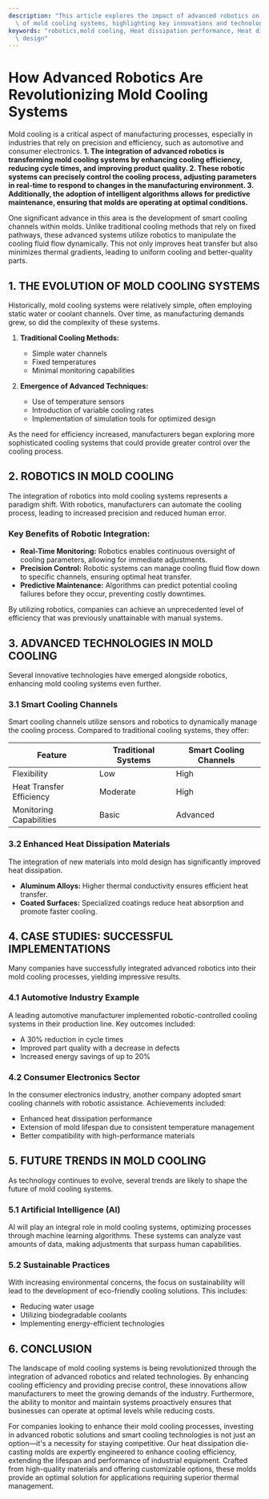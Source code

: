 ```yaml
---
description: "This article explores the impact of advanced robotics on the efficiency and effectiveness\
  \ of mold cooling systems, highlighting key innovations and technologies."
keywords: "robotics,mold cooling, Heat dissipation performance, Heat dissipation optimization\
  \ design"
---
```

# How Advanced Robotics Are Revolutionizing Mold Cooling Systems

Mold cooling is a critical aspect of manufacturing processes, especially in industries that rely on precision and efficiency, such as automotive and consumer electronics. **1. The integration of advanced robotics is transforming mold cooling systems by enhancing cooling efficiency, reducing cycle times, and improving product quality. 2. These robotic systems can precisely control the cooling process, adjusting parameters in real-time to respond to changes in the manufacturing environment. 3. Additionally, the adoption of intelligent algorithms allows for predictive maintenance, ensuring that molds are operating at optimal conditions.** 

One significant advance in this area is the development of smart cooling channels within molds. Unlike traditional cooling methods that rely on fixed pathways, these advanced systems utilize robotics to manipulate the cooling fluid flow dynamically. This not only improves heat transfer but also minimizes thermal gradients, leading to uniform cooling and better-quality parts. 

## 1. THE EVOLUTION OF MOLD COOLING SYSTEMS

Historically, mold cooling systems were relatively simple, often employing static water or coolant channels. Over time, as manufacturing demands grew, so did the complexity of these systems. 

1. **Traditional Cooling Methods:**
   - Simple water channels
   - Fixed temperatures
   - Minimal monitoring capabilities
   
2. **Emergence of Advanced Techniques:**
   - Use of temperature sensors
   - Introduction of variable cooling rates
   - Implementation of simulation tools for optimized design

As the need for efficiency increased, manufacturers began exploring more sophisticated cooling systems that could provide greater control over the cooling process.

## 2. ROBOTICS IN MOLD COOLING

The integration of robotics into mold cooling systems represents a paradigm shift. With robotics, manufacturers can automate the cooling process, leading to increased precision and reduced human error.

### Key Benefits of Robotic Integration:

- **Real-Time Monitoring:** Robotics enables continuous oversight of cooling parameters, allowing for immediate adjustments.
- **Precision Control:** Robotic systems can manage cooling fluid flow down to specific channels, ensuring optimal heat transfer.
- **Predictive Maintenance:** Algorithms can predict potential cooling failures before they occur, preventing costly downtimes.

By utilizing robotics, companies can achieve an unprecedented level of efficiency that was previously unattainable with manual systems.

## 3. ADVANCED TECHNOLOGIES IN MOLD COOLING

Several innovative technologies have emerged alongside robotics, enhancing mold cooling systems even further.

### 3.1 Smart Cooling Channels

Smart cooling channels utilize sensors and robotics to dynamically manage the cooling process. Compared to traditional cooling systems, they offer:

| Feature                     | Traditional Systems | Smart Cooling Channels |
|-----------------------------|---------------------|-----------------------|
| Flexibility                 | Low                 | High                  |
| Heat Transfer Efficiency     | Moderate            | High                  |
| Monitoring Capabilities      | Basic               | Advanced              |

### 3.2 Enhanced Heat Dissipation Materials

The integration of new materials into mold design has significantly improved heat dissipation.

- **Aluminum Alloys:** Higher thermal conductivity ensures efficient heat transfer.
- **Coated Surfaces:** Specialized coatings reduce heat absorption and promote faster cooling.

## 4. CASE STUDIES: SUCCESSFUL IMPLEMENTATIONS

Many companies have successfully integrated advanced robotics into their mold cooling processes, yielding impressive results.

### 4.1 Automotive Industry Example

A leading automotive manufacturer implemented robotic-controlled cooling systems in their production line. Key outcomes included:

- A 30% reduction in cycle times
- Improved part quality with a decrease in defects
- Increased energy savings of up to 20%

### 4.2 Consumer Electronics Sector

In the consumer electronics industry, another company adopted smart cooling channels with robotic assistance. Achievements included:

- Enhanced heat dissipation performance
- Extension of mold lifespan due to consistent temperature management
- Better compatibility with high-performance materials

## 5. FUTURE TRENDS IN MOLD COOLING

As technology continues to evolve, several trends are likely to shape the future of mold cooling systems.

### 5.1 Artificial Intelligence (AI)

AI will play an integral role in mold cooling systems, optimizing processes through machine learning algorithms. These systems can analyze vast amounts of data, making adjustments that surpass human capabilities.

### 5.2 Sustainable Practices

With increasing environmental concerns, the focus on sustainability will lead to the development of eco-friendly cooling solutions. This includes:

- Reducing water usage
- Utilizing biodegradable coolants
- Implementing energy-efficient technologies

## 6. CONCLUSION

The landscape of mold cooling systems is being revolutionized through the integration of advanced robotics and related technologies. By enhancing cooling efficiency and providing precise control, these innovations allow manufacturers to meet the growing demands of the industry. Furthermore, the ability to monitor and maintain systems proactively ensures that businesses can operate at optimal levels while reducing costs.

For companies looking to enhance their mold cooling processes, investing in advanced robotic solutions and smart cooling technologies is not just an option—it's a necessity for staying competitive. Our heat dissipation die-casting molds are expertly engineered to enhance cooling efficiency, extending the lifespan and performance of industrial equipment. Crafted from high-quality materials and offering customizable options, these molds provide an optimal solution for applications requiring superior thermal management.
